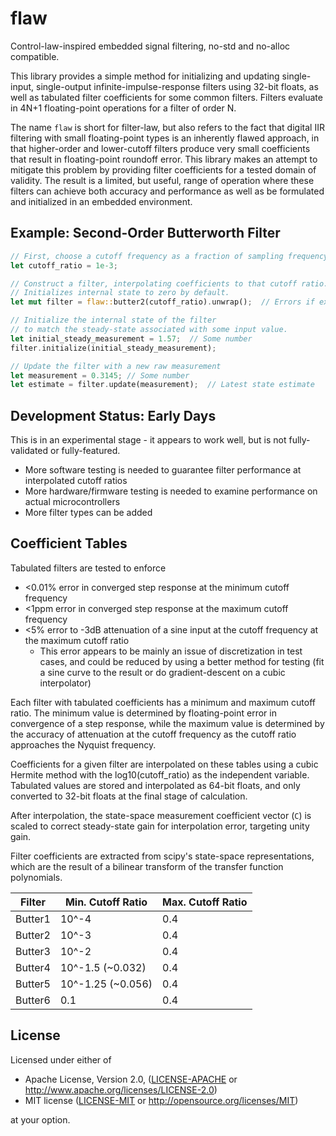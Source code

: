 # flaw
Control-law-inspired embedded signal filtering, no-std and no-alloc compatible.

This library provides a simple method for initializing and updating single-input,
single-output infinite-impulse-response filters using 32-bit floats, as well as
tabulated filter coefficients for some common filters. Filters evaluate in
4N+1 floating-point operations for a filter of order N.

The name `flaw` is short for filter-law, but also refers to the fact that
digital IIR filtering with small floating-point types is an inherently flawed
approach, in that higher-order and lower-cutoff filters produce very small
coefficients that result in floating-point roundoff error. This library makes
an attempt to mitigate this problem by providing filter coefficients for a tested
domain of validity. The result is a limited, but useful, range of operation
where these filters can achieve both accuracy and performance as well
as be formulated and initialized in an embedded environment.

## Example: Second-Order Butterworth Filter

```rust
// First, choose a cutoff frequency as a fraction of sampling frequency
let cutoff_ratio = 1e-3;

// Construct a filter, interpolating coefficients to that cutoff ratio.
// Initializes internal state to zero by default.
let mut filter = flaw::butter2(cutoff_ratio).unwrap();  // Errors if extrapolating

// Initialize the internal state of the filter
// to match the steady-state associated with some input value.
let initial_steady_measurement = 1.57;  // Some number
filter.initialize(initial_steady_measurement);

// Update the filter with a new raw measurement
let measurement = 0.3145; // Some number
let estimate = filter.update(measurement);  // Latest state estimate
```

## Development Status: Early Days

This is in an experimental stage - it appears to work well, but is not fully-validated
or fully-featured.

* More software testing is needed to guarantee filter performance at interpolated cutoff ratios
* More hardware/firmware testing is needed to examine performance on actual microcontrollers
* More filter types can be added

## Coefficient Tables

Tabulated filters are tested to enforce

* <0.01% error in converged step response at the minimum cutoff frequency
* <1ppm error in converged step response at the maximum cutoff frequency
* <5% error to -3dB attenuation of a sine input at the cutoff frequency at the maximum cutoff ratio
  * This error appears to be mainly an issue of discretization in test cases, and could be reduced
    by using a better method for testing (fit a sine curve to the result or do gradient-descent
    on a cubic interpolator)

Each filter with tabulated coefficients has a minimum and maximum cutoff ratio.
The minimum value is determined by floating-point error in convergence of a
step response, while the maximum value is determined by the accuracy of attenuation
at the cutoff frequency as the cutoff ratio approaches the Nyquist frequency.

Coefficients for a given filter are interpolated on these tables using a
cubic Hermite method with the log10(cutoff_ratio) as the independent variable.
Tabulated values are stored and interpolated as 64-bit floats, and only converted
to 32-bit floats at the final stage of calculation.

After interpolation, the state-space measurement coefficient vector (`C`) is scaled
to correct steady-state gain for interpolation error, targeting unity gain.

Filter coefficients are extracted from scipy's state-space representations,
which are the result of a bilinear transform of the transfer function polynomials.

| Filter | Min. Cutoff Ratio | Max. Cutoff Ratio |
|--------|-------------------|-------------------|
| Butter1| 10^-4             | 0.4               |
| Butter2| 10^-3             | 0.4               |
| Butter3| 10^-2             | 0.4               |
| Butter4| 10^-1.5 (~0.032)  | 0.4               |
| Butter5| 10^-1.25 (~0.056) | 0.4               |
| Butter6| 0.1               | 0.4               |

## License

Licensed under either of

* Apache License, Version 2.0, ([LICENSE-APACHE](LICENSE-APACHE) or http://www.apache.org/licenses/LICENSE-2.0)
* MIT license ([LICENSE-MIT](LICENSE-MIT) or http://opensource.org/licenses/MIT)

at your option.
